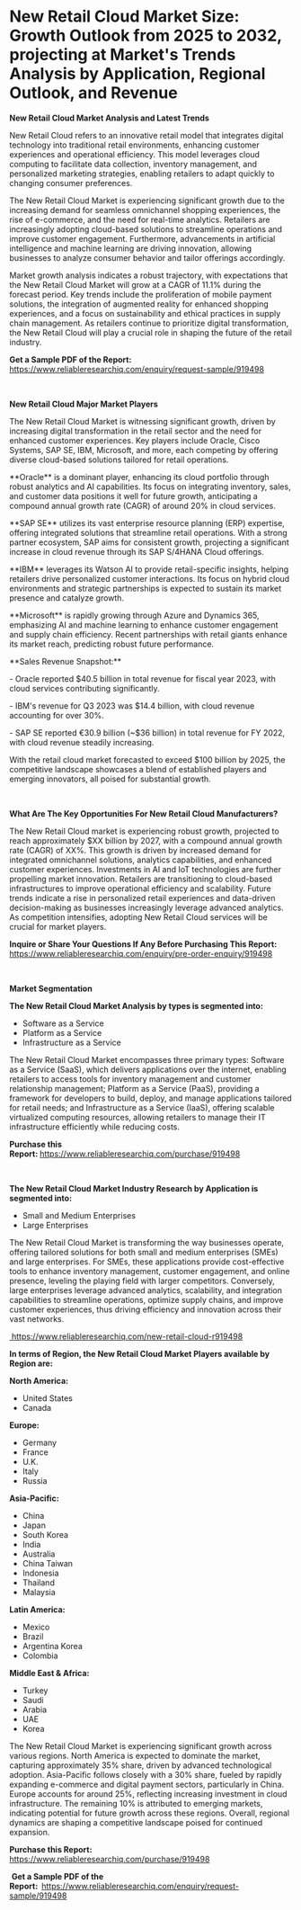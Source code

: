 <p><h1>New Retail Cloud Market Size: Growth Outlook from 2025 to 2032, projecting at Market's Trends Analysis by Application, Regional Outlook, and Revenue</h1></p><p><strong>New Retail Cloud Market Analysis and Latest Trends</strong></p>
<p><p>New Retail Cloud refers to an innovative retail model that integrates digital technology into traditional retail environments, enhancing customer experiences and operational efficiency. This model leverages cloud computing to facilitate data collection, inventory management, and personalized marketing strategies, enabling retailers to adapt quickly to changing consumer preferences.</p><p>The New Retail Cloud Market is experiencing significant growth due to the increasing demand for seamless omnichannel shopping experiences, the rise of e-commerce, and the need for real-time analytics. Retailers are increasingly adopting cloud-based solutions to streamline operations and improve customer engagement. Furthermore, advancements in artificial intelligence and machine learning are driving innovation, allowing businesses to analyze consumer behavior and tailor offerings accordingly.</p><p>Market growth analysis indicates a robust trajectory, with expectations that the New Retail Cloud Market will grow at a CAGR of 11.1% during the forecast period. Key trends include the proliferation of mobile payment solutions, the integration of augmented reality for enhanced shopping experiences, and a focus on sustainability and ethical practices in supply chain management. As retailers continue to prioritize digital transformation, the New Retail Cloud will play a crucial role in shaping the future of the retail industry.</p></p>
<p><strong>Get a Sample PDF of the Report:&nbsp;</strong> <a href="https://www.reliableresearchiq.com/enquiry/request-sample/919498?utm_campaign=2288&utm_medium=2&utm_source=Github&utm_content=ia&utm_term=18042025&utm_id=new-retail-cloud">https://www.reliableresearchiq.com/enquiry/request-sample/919498</a></p>
<p>&nbsp;</p>
<p><strong>New Retail Cloud Major Market Players</strong></p>
<p><p>The New Retail Cloud Market is witnessing significant growth, driven by increasing digital transformation in the retail sector and the need for enhanced customer experiences. Key players include Oracle, Cisco Systems, SAP SE, IBM, Microsoft, and more, each competing by offering diverse cloud-based solutions tailored for retail operations.</p><p>**Oracle** is a dominant player, enhancing its cloud portfolio through robust analytics and AI capabilities. Its focus on integrating inventory, sales, and customer data positions it well for future growth, anticipating a compound annual growth rate (CAGR) of around 20% in cloud services.</p><p>**SAP SE** utilizes its vast enterprise resource planning (ERP) expertise, offering integrated solutions that streamline retail operations. With a strong partner ecosystem, SAP aims for consistent growth, projecting a significant increase in cloud revenue through its SAP S/4HANA Cloud offerings.</p><p>**IBM** leverages its Watson AI to provide retail-specific insights, helping retailers drive personalized customer interactions. Its focus on hybrid cloud environments and strategic partnerships is expected to sustain its market presence and catalyze growth.</p><p>**Microsoft** is rapidly growing through Azure and Dynamics 365, emphasizing AI and machine learning to enhance customer engagement and supply chain efficiency. Recent partnerships with retail giants enhance its market reach, predicting robust future performance.</p><p>**Sales Revenue Snapshot:**</p><p>- Oracle reported $40.5 billion in total revenue for fiscal year 2023, with cloud services contributing significantly.</p><p>- IBM's revenue for Q3 2023 was $14.4 billion, with cloud revenue accounting for over 30%.</p><p>- SAP SE reported €30.9 billion (~$36 billion) in total revenue for FY 2022, with cloud revenue steadily increasing.</p><p>With the retail cloud market forecasted to exceed $100 billion by 2025, the competitive landscape showcases a blend of established players and emerging innovators, all poised for substantial growth.</p></p>
<p>&nbsp;</p>
<p><strong>What Are The Key Opportunities For New Retail Cloud Manufacturers?</strong></p>
<p><p>The New Retail Cloud market is experiencing robust growth, projected to reach approximately $XX billion by 2027, with a compound annual growth rate (CAGR) of XX%. This growth is driven by increased demand for integrated omnichannel solutions, analytics capabilities, and enhanced customer experiences. Investments in AI and IoT technologies are further propelling market innovation. Retailers are transitioning to cloud-based infrastructures to improve operational efficiency and scalability. Future trends indicate a rise in personalized retail experiences and data-driven decision-making as businesses increasingly leverage advanced analytics. As competition intensifies, adopting New Retail Cloud services will be crucial for market players.</p></p>
<p><strong>Inquire or Share Your Questions If Any Before Purchasing This Report:</strong> <a href="https://www.reliableresearchiq.com/enquiry/pre-order-enquiry/919498?utm_campaign=2288&utm_medium=2&utm_source=Github&utm_content=ia&utm_term=18042025&utm_id=new-retail-cloud">https://www.reliableresearchiq.com/enquiry/pre-order-enquiry/919498</a></p>
<p>&nbsp;</p>
<p><strong>Market Segmentation</strong></p>
<p><strong>The New Retail Cloud Market Analysis by types is segmented into:</strong></p>
<p><ul><li>Software as a Service</li><li>Platform as a Service</li><li>Infrastructure as a Service</li></ul></p>
<p><p>The New Retail Cloud Market encompasses three primary types: Software as a Service (SaaS), which delivers applications over the internet, enabling retailers to access tools for inventory management and customer relationship management; Platform as a Service (PaaS), providing a framework for developers to build, deploy, and manage applications tailored for retail needs; and Infrastructure as a Service (IaaS), offering scalable virtualized computing resources, allowing retailers to manage their IT infrastructure efficiently while reducing costs.</p></p>
<p><strong>Purchase this Report:&nbsp;</strong><a href="https://www.reliableresearchiq.com/purchase/919498?utm_campaign=2288&utm_medium=2&utm_source=Github&utm_content=ia&utm_term=18042025&utm_id=new-retail-cloud">https://www.reliableresearchiq.com/purchase/919498</a></p>
<p>&nbsp;</p>
<p><strong>The New Retail Cloud Market Industry Research by Application is segmented into:</strong></p>
<p><ul><li>Small and Medium Enterprises</li><li>Large Enterprises</li></ul></p>
<p><p>The New Retail Cloud Market is transforming the way businesses operate, offering tailored solutions for both small and medium enterprises (SMEs) and large enterprises. For SMEs, these applications provide cost-effective tools to enhance inventory management, customer engagement, and online presence, leveling the playing field with larger competitors. Conversely, large enterprises leverage advanced analytics, scalability, and integration capabilities to streamline operations, optimize supply chains, and improve customer experiences, thus driving efficiency and innovation across their vast networks.</p></p>
<p><a href="https://www.reliableresearchiq.com/new-retail-cloud-r919498?utm_campaign=2288&utm_medium=2&utm_source=Github&utm_content=ia&utm_term=18042025&utm_id=new-retail-cloud">&nbsp;https://www.reliableresearchiq.com/new-retail-cloud-r919498</a></p>
<p><strong>In terms of Region, the New Retail Cloud Market Players available by Region are:</strong></p>
<p>
    <p> <strong> North America: </strong>
        <ul>
            <li>United States</li>
            <li>Canada</li>
        </ul>
        </p> 
    <p> <strong> Europe: </strong>
        <ul>
            <li>Germany</li>
            <li>France</li>
            <li>U.K.</li>
            <li>Italy</li>
            <li>Russia</li>
        </ul>
        </p> 
    <p> <strong> Asia-Pacific: </strong>
        <ul>
            <li>China</li>
            <li>Japan</li>
            <li>South Korea</li>
            <li>India</li>
            <li>Australia</li>
            <li>China Taiwan</li>
            <li>Indonesia</li>
            <li>Thailand</li>
            <li>Malaysia</li>
        </ul>
        </p> 
    <p> <strong> Latin America: </strong>
        <ul>
            <li>Mexico</li>
            <li>Brazil</li>
            <li>Argentina Korea</li>
            <li>Colombia</li>
        </ul>
        </p> 
    <p> <strong> Middle East & Africa: </strong>
        <ul>
            <li>Turkey</li>
            <li>Saudi</li>
            <li>Arabia</li>
            <li>UAE</li>
            <li>Korea</li>
        </ul>
    </p>
    </p>
<p><p>The New Retail Cloud Market is experiencing significant growth across various regions. North America is expected to dominate the market, capturing approximately 35% share, driven by advanced technological adoption. Asia-Pacific follows closely with a 30% share, fueled by rapidly expanding e-commerce and digital payment sectors, particularly in China. Europe accounts for around 25%, reflecting increasing investment in cloud infrastructure. The remaining 10% is attributed to emerging markets, indicating potential for future growth across these regions. Overall, regional dynamics are shaping a competitive landscape poised for continued expansion.</p></p>
<p><strong>Purchase this Report: </strong><a href="https://www.reliableresearchiq.com/purchase/919498?utm_campaign=2288&utm_medium=2&utm_source=Github&utm_content=ia&utm_term=18042025&utm_id=new-retail-cloud">https://www.reliableresearchiq.com/purchase/919498</a></p>
<p>&nbsp;<strong>Get a Sample PDF of the Report:&nbsp;&nbsp;</strong><a href="https://www.reliableresearchiq.com/enquiry/request-sample/919498?utm_campaign=2288&utm_medium=2&utm_source=Github&utm_content=ia&utm_term=18042025&utm_id=new-retail-cloud">https://www.reliableresearchiq.com/enquiry/request-sample/919498</a></p>
<p><strong></strong></p>
<p><p></p><p></p><p></p></p>